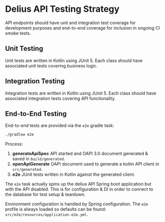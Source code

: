 # Delius API Testing Strategy

API endpoints should have unit and integration test coverage for development
purposes and end-to-end coverage for inclusion in ongoing CI smoke tests.

## Unit Testing

Unit tests are written in Kotlin using JUnit 5. Each class should have
associated unit tests covering business logic.

## Integration Testing

Integration tests are written in Kotlin using JUnit 5. Each class should have
associated integration tests covering API functionality.

## End-to-End Testing

End-to-end tests are provided via the `e2e` gradle task:

```bash
./gradlew e2e
```

Process:

1. **generateApiSpec** API started and OAPI 3.0 document generated & saved in `build/generated`.
2. **openApiGenerate** OAPI document used to generate a kotlin API client in `src/generated`.
3. **e2e** JUnit tests written in Kotlin against the generated client.

The `e2e` task actually spins up the delius API Spring boot application but with the API disabled.
This is for configuration & DI in order to connect to the database for test setup & teardown.

Environment configuration is handled by Spring configuration.
The `e2e` profile is always loaded so defaults can be found: `src/e2e/resources/application-e2e.yml`.
